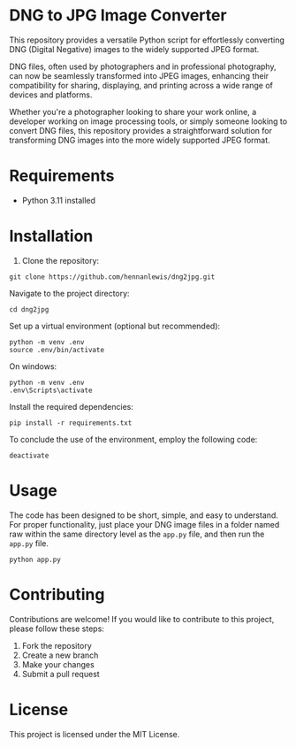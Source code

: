 # DNG to JPG Image Converter

This repository provides a versatile Python script for effortlessly converting DNG (Digital Negative) images to the widely supported JPEG format.

DNG files, often used by photographers and in professional photography, can now be seamlessly transformed into JPEG images, enhancing their compatibility for sharing, displaying, and printing across a wide range of devices and platforms.

Whether you're a photographer looking to share your work online, a developer working on image processing tools, or simply someone looking to convert DNG files, this repository provides a straightforward solution for transforming DNG images into the more widely supported JPEG format.

# Requirements

- Python 3.11 installed

# Installation

1. Clone the repository:

```shell
git clone https://github.com/hennanlewis/dng2jpg.git
```

Navigate to the project directory:

```shell
cd dng2jpg
```

Set up a virtual environment (optional but recommended):

```shell
python -m venv .env
source .env/bin/activate
```

On windows:
```shell
python -m venv .env
.env\Scripts\activate
```

Install the required dependencies:
```shell
pip install -r requirements.txt
```

To conclude the use of the environment, employ the following code:

```shell
deactivate
```

# Usage

The code has been designed to be short, simple, and easy to understand. For proper functionality, just place your DNG image files in a folder named raw within the same directory level as the `app.py` file, and then run the `app.py` file.

```shell
python app.py
```

# Contributing

Contributions are welcome! If you would like to contribute to this project, please follow these steps:

1. Fork the repository
1. Create a new branch
1. Make your changes
1. Submit a pull request

# License

This project is licensed under the MIT License.
